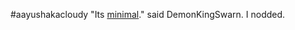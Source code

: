 #aayushakacloudy
"Its <a href="http://motherfuckingwebsite.com/">minimal</a>." said DemonKingSwarn. 
I nodded.